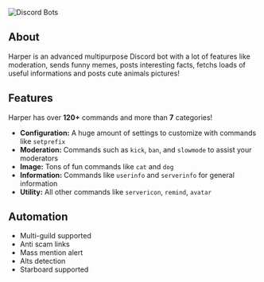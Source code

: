 ![Discord Bots](https://top.gg/api/widget/947558476807299082.svg)

## About
Harper is an advanced multipurpose Discord bot with a lot of features like moderation, sends funny memes, posts interesting facts, fetchs loads of useful informations and posts cute animals pictures!

## Features
Harper has over **120+** commands and more than **7** categories!

  - **Configuration:** A huge amount of settings to customize with commands like `setprefix`
  - **Moderation:** Commands such as `kick`, `ban`, and `slowmode` to assist your moderators
  - **Image:** Tons of fun commands like `cat` and `dog`
  - **Information:** Commands like `userinfo` and `serverinfo` for general information
  - **Utility:** All other commands like `servericon`, `remind`, `avatar`

## Automation
- Multi-guild supported
- Anti scam links
- Mass mention alert
- Alts detection
- Starboard supported
